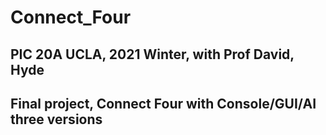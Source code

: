 # Connect_Four
## PIC 20A UCLA, 2021 Winter, with Prof David, Hyde
## Final project, Connect Four with Console/GUI/AI three versions
